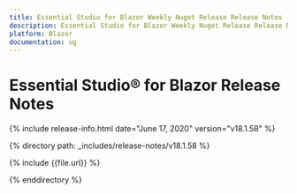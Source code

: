 ```yaml
---
title: Essential Studio for Blazor Weekly Nuget Release Release Notes  
description: Essential Studio for Blazor Weekly Nuget Release Release Notes  
platform: Blazor
documentation: ug
---
```


# Essential Studio&reg; for Blazor  Release Notes  

{% include release-info.html date="June 17, 2020"  version="v18.1.58" %} 

{% directory path: _includes/release-notes/v18.1.58 %}

{% include {{file.url}} %}

{% enddirectory %}

